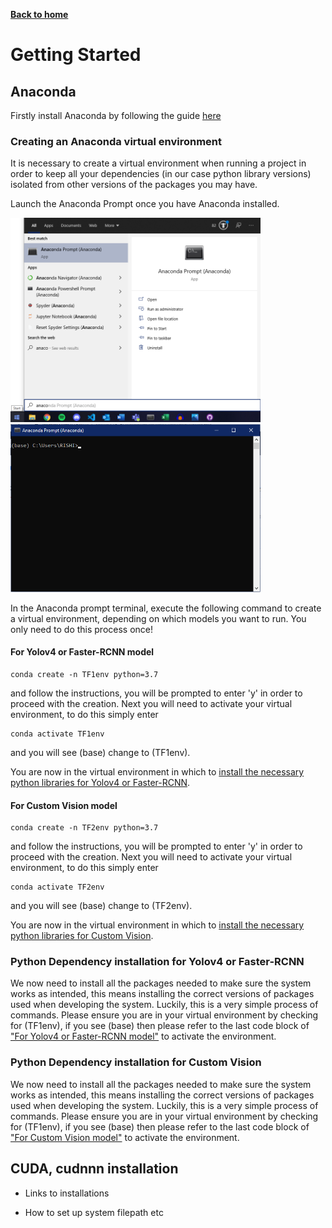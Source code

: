 [__Back to home__](index.md)

# Getting Started

## Anaconda

Firstly install Anaconda by following the guide [here](https://docs.anaconda.com/anaconda/install/)

### Creating an Anaconda virtual environment

It is necessary to create a virtual environment when running a project in order to keep all your dependencies (in our case python library versions) isolated from other versions of the packages you may have.

Launch the Anaconda Prompt once you have Anaconda installed.
<p float="left">
  <img src="assets/startmenu.png" alt="Start Menu" width="400"/>
  <img src="assets/prompt.png" alt="Prompt" width="400"/>
</p>

In the Anaconda prompt terminal, execute the following command to create a virtual environment, depending on which models you want to run. You only need to do this process once!
#### For Yolov4 or Faster-RCNN model
```
conda create -n TF1env python=3.7
```
and follow the instructions, you will be prompted to enter 'y' in order to proceed with the creation. Next you will need to activate your virtual environment, to do this simply enter
```
conda activate TF1env
```
and you will see (base) change to (TF1env). 

You are now in the virtual environment in which to [install the necessary python libraries for Yolov4 or Faster-RCNN](#Python-Dependency-installation-for-Yolov4-or-Faster-RCNN).
#### For Custom Vision model
```
conda create -n TF2env python=3.7
```
and follow the instructions, you will be prompted to enter 'y' in order to proceed with the creation. Next you will need to activate your virtual environment, to do this simply enter
```
conda activate TF2env
```
and you will see (base) change to (TF2env). 

You are now in the virtual environment in which to [install the necessary python libraries for Custom Vision](#Python-Dependency-installation-for-Yolov4-or-Faster-RCNN).


### Python Dependency installation for Yolov4 or Faster-RCNN

We now need to install all the packages needed to make sure the system works as intended, this means installing the correct versions of packages used when developing the system. Luckily, this is a very simple process of commands. Please ensure you are in your virtual environment by checking for (TF1env), if you see (base) then please refer to the last code block of ["For Yolov4 or Faster-RCNN model"](#For-Yolov4-or-Faster-RCNN-model) to activate the environment.

### Python Dependency installation for Custom Vision

We now need to install all the packages needed to make sure the system works as intended, this means installing the correct versions of packages used when developing the system. Luckily, this is a very simple process of commands. Please ensure you are in your virtual environment by checking for (TF1env), if you see (base) then please refer to the last code block of ["For Custom Vision model"](#For-Custom-Vision-model) to activate the environment.

## CUDA, cudnnn installation
- Links to installations

- How to set up system filepath etc
